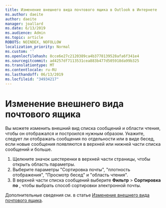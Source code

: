 ```yaml
---
title: Изменение внешнего вида почтового ящика в Outlook в Интернете
ms.author: daeite
author: daeite
manager: joallard
ms.date: 6/13/2019
ms.audience: Admin
ms.topic: article
ROBOTS: NOINDEX, NOFOLLOW
localization_priority: Normal
ms.custom: ''
ms.openlocfilehash: 8cce6e27c2120389ca4b3778139528afa6f341e4
ms.sourcegitcommit: ad4257df7113531cea883b477d505918da99b325
ms.translationtype: MT
ms.contentlocale: ru-RU
ms.lasthandoff: 06/13/2019
ms.locfileid: "34934217"
---
```

# <a name="change-the-look-of-your-mailbox"></a>Изменение внешнего вида почтового ящика

Вы можете изменить внешний вид списка сообщений и области чтения, чтобы он отображался и построился нужным образом. Укажите, следует ли отображать сообщения по отдельности или в виде бесед, если новые сообщения появляются в верхней или нижней части списка сообщений и больше.

1. Щелкните значок шестеренки в верхней части страницы, чтобы открыть область параметры.
1. Выберите параметры "Сортировка почты", "плотность отображения", "Просмотр бесед" и "область чтения".
1. В верхней части списка сообщений выберите **Фильтр** > **Сортировка по** , чтобы выбрать способ сортировки электронной почты.

Дополнительные сведения см. в статье [Изменение внешнего вида почтового ящика](https://support.office.com/article/b41c2ecb-f23c-42b3-b7f8-659646d5e58c).